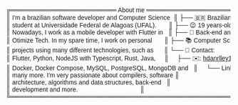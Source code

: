 <pre style="font-family:Helvetica">╔════════════════════════ About me ════════════════════════╗ 🤓 <a href="https://hicarod.github.io/">Hícaro Dânrlley</a>                     
║ I&#x27;m a brazilian software developer and Computer Science  ║ ├── 🇧🇷 Brazilian                       
║ student at Universidade Federal de Alagoas (UFAL).       ║ ├── 😉 19 years-old                    
║ Nowadays, I work as a mobile developer with Flutter in   ║ ├── 🔧 Back-end and mobile developer   
║ Otimize Tech. In my spare time, I work on personal       ║ ├── 📚 Computer Science student at <a href="https://ufal.br/">UFAL</a>
║ projects using many different technologies, such as      ║ └── 📇 Contact:                        
║ Flutter, Python, NodeJS with Typescript, Rust, Java,     ║     ├── ✉️: <a href="mailto:hdanrlley1@gmail.com">hdanrlley1@gmail.com</a>        
║ Docker, Docker Compose, MySQL, PostgreSQL, MongoDB and   ║     └── LinkedIn️: <a href="https://www.linkedin.com/in/hicaromiguel/">hicaromiguel</a>         
║ many more. I&#x27;m very passionate about compilers, software ║                                        
║ architecture, algorithms and data structures, back-end   ║                                        
║ development and more.                                    ║                                        
╚══════════════════════════════════════════════════════════╝                                        
</pre>